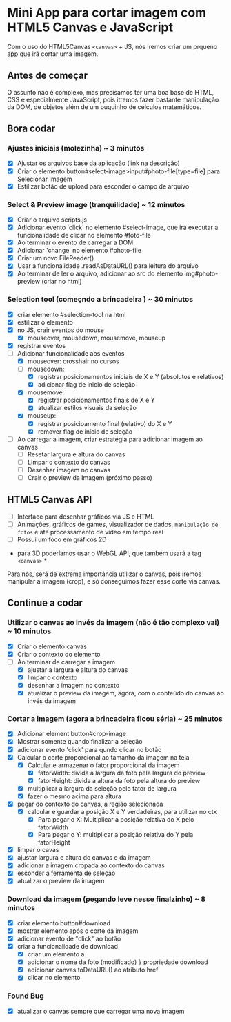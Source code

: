 # Mini App para cortar imagem com HTML5 Canvas e JavaScript
Com o uso do HTML5Canvas `<canvas>` + JS, nós iremos criar um prqueno app que irá cortar uma imagem.

## Antes de começar
O assunto não é complexo, mas precisamos ter uma boa base de HTML, CSS e especialmente JavaScript, pois itremos fazer bastante manipulação da DOM, de objetos além de um puquinho de célculos matemáticos.

## Bora codar

### Ajustes iniciais (molezinha) ~ 3 minutos
* [x] Ajustar os arquivos base da aplicação (link na descrição)
* [x] Criar o elemento button#select-image>input#photo-file[type=file] para Selecionar Imagem
* [x] Estilizar botão de upload para esconder o campo de arquivo

### Select & Preview image (tranquilidade) ~ 12 minutos
* [x] Criar o arquivo scripts.js
* [x] Adicionar evento 'click' no elemento #select-image, que irá executar a funcionalidade de clicar no elemento #foto-file
* [x] Ao terminar o evento de carregar a DOM
* [x] Adicionar 'change' no elemento #photo-file
* [x] Criar um novo FileReader()
* [x] Usar a funcionalidade .readAsDataURL() para leitura do arquivo
* [x] Ao terminar de ler o arquivo, adicionar ao src do elemento img#photo-preview (criar no html)

### Selection tool (começndo a brincadeira ) ~ 30 minutos
* [x] criar elemento #selection-tool na html
* [x] estilizar o elemento
* [x] no JS, crair eventos do mouse
    * [x] mouseover, mousedown, mousemove, mouseup
* [x] registrar eventos
* [ ] Adicionar funcionalidade aos eventos
    * [x] mouseover: crosshair no cursos
    * [ ] mousedown:
        * [x] registrar posicionamentos iniciais de X e Y (absolutos e relativos)
        * [x] adicionar flag de inicio de seleção
    * [x] mousemove:
        * [x] registrar posicionamentos finais de X e Y
        * [x] atualizar estilos visuais da seleção
    * [x] mouseup:
        * [x] registrar posicioamento final (relativo) do X e Y
        * [x] remover flag de início de seleção

* [ ] Ao carregar a imagem, criar estratégia para adicionar imagem ao canvas
    * [ ] Resetar largura e altura do canvas
    * [ ] Limpar o contexto do canvas
    * [ ] Desenhar imagem no canvas
    * [ ] Crair o preview da Imagem (próximo passo)

## HTML5 Canvas API
* [ ] Interface para desenhar gráficos via JS e HTML
* [ ] Animações, gráficos de games, visualizador de dados, `manipulação de fotos` e até processamento de vídeo em tempo real
* [ ] Possui um foco em gráficos 2D

* para 3D poderíamos usar o WebGL API, que também usará a tag `<canvas>` *

Para nós, será de extrema importância utilizar o canvas, pois iremos manipular a imagem (crop), e só conseguimos fazer esse corte via canvas.

## Continue a codar

### Utilizar o canvas ao invés da imagem (não é tão complexo vai) ~ 10 minutos

* [x] Criar o elemento canvas
* [x] Criar o contexto do elemento
* [ ] Ao terminar de carregar a imagem
    * [x] ajustar a largura e altura do canvas
    * [x] limpar o contexto
    * [x] desenhar a imagem no contexto
    * [x] atualizar o preview da imagem, agora, com o conteúdo do canvas ao invés da imagem

### Cortar a imagem (agora a brincadeira ficou séria) ~ 25 minutos

* [x] Adicionar element button#crop-image
* [x] Mostrar somente quando finalizar a seleção
* [x] adicionar evento 'click' para qundo clicar no botão
* [x] Calcular o corte proporcional ao tamanho da imagem na tela
    * [x] Calcular e armazenar o fator proporcional da imagem
        * [x] fatorWidth: divida a largura da foto pela largura do preview
        * [x] fatorHeight: divida a altura da foto pela altura do preview
    * [x] multiplicar a largura da seleção pelo fator de largura
    * [x] fazer o mesmo acima para altura
* [x] pegar do contexto do canvas, a região selecionada
    * [x] calcular e guardar a posição X e Y verdadeiras, para utilizar no ctx
        * [x] Para pegar o X: Multiplicar a posição relativa do X pelo fatorWidth
        * [x] Para pegar o Y: multiplicar a posição relativa do Y pela fatorHeight
* [x] limpar o cavas
* [x] ajustar largura e altura do canvas e da imagem
* [x] adicionar a imagem cropada ao contexto do canvas
* [x] esconder a ferramenta de seleção
* [x] atualizar o preview da imagem

### Download da imagem (pegando leve nesse finalzinho) ~ 8 minutos

* [x] criar elemento button#download
* [x] mostrar elemento após o corte da imagem
* [x] adicionar evento de "click" ao botão
* [x] criar a funcionalidade de download
    * [x] criar um elemento a
    * [x] adicionar o nome da foto (modificado) à propriedade download
    * [x] adicionar canvas.toDataURL() ao atributo href
    * [x] clicar no elemento

### Found Bug

* [x] atualizar o canvas sempre que carregar uma nova imagem